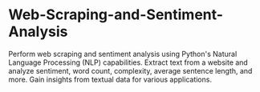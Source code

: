 # Web-Scraping-and-Sentiment-Analysis
Perform web scraping and sentiment analysis using Python's Natural Language Processing (NLP) capabilities. Extract text from a website and analyze sentiment, word count, complexity, average sentence length, and more. Gain insights from textual data for various applications.
